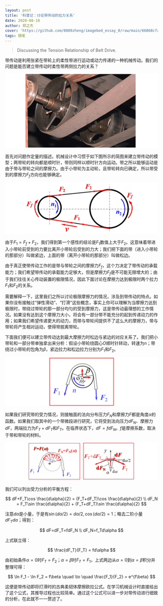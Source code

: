 ```yaml
---
layout: post
title: '科普记：讨论带传动的拉力关系'
date: 2020-08-18
author: 郑之杰
cover: 'https://github.com/0809zheng/imagebed_essay_0/raw/main/66868cfad9c307b7e9f2e0b4.png'
tags: 随笔
---
```


> Discussing the Tension Relationship of Belt Drive.


带传动是利用张紧在带轮上的柔性带进行运动或动力传递的一种机械传动。我们的问题是能否建立带传动时柔性带两侧拉力的关系？

![](https://github.com/0809zheng/imagebed_essay_0/raw/main/66868cfad9c307b7e9f2e0b4.png)

首先对问题作定量的描述。机械设计中习惯于如下图所示的简图来建立带传动的模型；两带轮的转向都是顺时针，带则同样以顺时针方向运动。带之所以能够运动是由于带与带轮之间的摩擦力。由于小带轮为主动轮，且带轮转向已确定，所以带受到的摩擦力$F_f$方向也能够确定。

![](https://github.com/0809zheng/imagebed_essay_0/raw/main/66868d25d9c307b7e9f32a1d.png)

由于$F_1 = F_f+F_2$，我们得到第一个感性的结论是$F_1$数值上大于$F_2$。这意味着带进入小带轮前受到的力要比离开小带轮后受到的力大；我们把下面的带（进入小带轮的那部分）叫做紧边，上面的带（离开小带轮的那部分）叫做松边。

由于真正使带传动工作的是带与带轮之间的摩擦力$F_f$，这个力决定了带传动的承载能力；我们希望带传动的承载能力足够大，但是摩擦力$F_f$是不可能无限增大的；由于我们往往关心传动装置的极限情况，因此下面讨论在摩擦力达到极限时两个拉力$F_1$和$F_2$的关系。

需要解释一下，这里我们之所以讨论极限摩擦力的情况，涉及到带传动的特点。如果你没有接触过“弹性滑动”、“打滑”这些概念，事实上你可以理解为当摩擦力达到极限时，带绕过带轮的那一部分均匀的受到摩擦力，这是带传动最理想的工作情况。如果没有达到这个摩擦力大小，将会有一部分带不能充分的起到传递动力的作用；如果我们希望传递更大的动力，而带与带轮间提供不了这么大的摩擦力，带与带轮将产生相对运动，使得带脱离带轮。

下面我们便可以建立带传动达到最大摩擦力时松边与紧边的对应关系了。我们把小带轮和一部分带单独拿出来分析：假设小带轮绕圆心$O$顺时针转动，转速为$n$；带绕过小带轮的包角为$β$，紧边拉力和松边拉力分别为$F_1$和$F_2$。

![](https://github.com/0809zheng/imagebed_essay_0/raw/main/66868dd6d9c307b7e9f485a4.png)

如果我们研究带的受力情况，则接触面的法向分布压力$F_N$和摩擦力$F$都是角度$α$的函数。如果我们取其中的一个带微段进行研究，它将受到法向压力$dF_N$、摩擦力$dF$，两端拉力为$F_T+dF_T$和$F_T$。在临界状态下，$dF=fdF_N$。$f$是摩擦系数，取决于带和带轮的材料。

![](https://github.com/0809zheng/imagebed_essay_0/raw/main/66868e25d9c307b7e9f51798.png)

我们可以列出受力分析的平衡方程：

$$
dF+F_T\cos \frac{d\alpha}{2} = (F_T+dF_T)\cos \frac{d\alpha}{2} \\
dF_N = F_T\sin \frac{d\alpha}{2} + (F_T+dF_T)\sin \frac{d\alpha}{2}
$$

注意$dα$是小量，于是有$\sin(dα/2)=dα/2, \cos(dα/2)=1$；略去二阶小量$dF_Tdα$；得到：

$$
dF=dF_T=fdF_N \\
dF_N=f_Td\alpha
$$

上式联立得：

$$
\frac{dF_T}{F_T} = fd\alpha
$$

由初始条件$α=0$时$F_T=F_2$；$α=β$时$F_T=F_1$，上式两边从$α=0$到$α=β$积分并整理可得：

$$
\ln F_1 - \ln F_2 = f\beta \quad \to \quad \frac{F_1}{F_2} = e^{f\beta}
$$

这便是带传动即将打滑时的古典柔韧体摩擦欧拉公式。在学习机械设计时直接给出了这个公式，其推导过程也比较简单。通过这个公式可以进一步对带传动进行细致的分析，在此就不一一赘述了。
